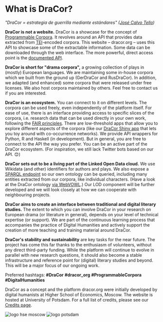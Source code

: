 # What is DraCor?

*"DraCor = estrategia de guerrilla mediante estándares" ([José Calvo Tello](https://twitter.com/eumanismo/status/1218066125969412096))*

**DraCor is not a website.** DraCor is a showcase for the concept of
[Programmable Corpora](https://doi.org/10.5281/zenodo.4284002). It revolves
around an API that provides data extracted from
[TEI](https://en.wikipedia.org/wiki/Text_Encoding_Initiative)-encoded corpora.
This website – dracor.org – uses this API to showcase some of the extractable
information. Some data can be downloaded through the web interface. The more
powerful, direct access point is the [documented API](api).

**DraCor is short for "drama corpora",** a growing collection of plays in (mostly) European languages. We are maintaining some in-house corpora which we built from the ground up (GerDraCor and RusDraCor). In addition, we adapted (and enhanced) some corpora that were released under free licenses. We also host corpora maintained by others. Feel free to contact us if you are interested.

**DraCor is an ecosystem.** You can connect to it on different levels. The corpora can be used freely, even independently of the platform itself. For ease of use, there is an interface providing access to specific slices of the corpora, i.e. research data that can be used directly in your own work, following the [FAIR principles](https://www.go-fair.org/fair-principles/). There are low-threshold apps that allow you to explore different aspects of the corpora (like our [DraCor Shiny app](https://shiny.dracor.org/) that lets you toy around with co-occurrence networks). We provide API wrappers for Python, R and Haskell (in development). But in general, you are free to connect to the API the way you prefer. You can be an active part of the DraCor ecosystem. (For inspiration, we still lack Twitter bots based on our API. 😊)

**DraCor sets out to be a living part of the Linked Open Data cloud.** We use Wikidata (and other) identifiers for authors and plays. We also expose a [SPARQL endpoint](https://dracor.org/sparql) so our own ontology can be queried, including many entities extracted from our corpora, like individual characters. (Have a look at the DraCor ontology [via WebVOWL](http://www.visualdataweb.de/webvowl/#iri=https://dracor.org/ontology).) Our LOD component will be further developed and we will look closely at how we can cooperate with neighbouring projects.

**DraCor aims to create an interface between traditional and digital literary studies.** The extent to which you can involve DraCor in your research on European drama (or literature in general), depends on your level of technical expertise (or support). We are part of the continuous learning process that accompanies the practice of Digital Humanities and actively support the creation of more teaching and training material around DraCor.

**DraCor's stability and sustainability** are key tasks for the near future. The project has come this far thanks to the enthusiasm of volunteers, without any direct third-party funding. While the platform will continue to evolve in parallel with new research questions, it should also become a stable infrastructure and reference point for (digital) literary studies and beyond. This will be a major focus of our ongoing work.

Preferred hashtags: **#DraCor** **#dracor_org** **#ProgrammableCorpora** **#DigitalHumanities**

DraCor as a concept and the platform dracor.org were initially developed by digital humanists at Higher School of Economics, Moscow. The website is hosted at University of Potsdam. For a full list of credits, please see our [Credits page](credits).

![logo hse moscow](https://dracor.org/img/hse.png)
![logo potsdam](https://dracor.org/img/uni-potsdam.svg)
